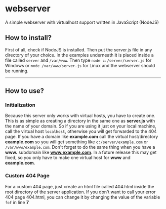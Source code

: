 # webserver
A simple webserver with virtualhost support written in JavaScript (NodeJS)



## How to install?

First of all, check if NodeJS is installed. Then put the server.js file in any directory of your choice. In the examples underneath it is placed inside a file called `server` and `/var/www`. Then type `node c:/server/server.js` for Windows or `node /var/www/server.js` for Linux and the webserver should be running.

___

## How to use?

### Initialization

Because this server only works with virtual hosts, you have to create one. This is as simple as creating a directory in the same one as **server.js** with the name of your domain. So if you are using it just on your local machine, call the virtual host `localhost`, otherwise you will get forwarded to the 404 page. If you have a domain like **example.com** call the virtual host/directory **example.com** so you will get something like `c:/server/example.com` or `/var/www/example.com`. Don't forget to do the same thing when you have a **www.** subdomain like **www.example.com**. In a future release this may get fixed, so you only have to make one virtual host for **www** and **example.com**.


### Custom 404 Page

For a custom 404 page, just create an html file called 404.html inside the root directory of the server application.
If you don't want to call your error 404 page 404.html, you can change it by changing the value of the variable `fof` in line **7**



